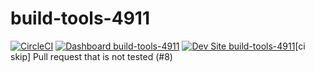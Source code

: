 # build-tools-4911

[![CircleCI](https://circleci.com/gh/pantheon-ci-bot/build-tools-4911.svg?style=shield)](https://circleci.com/gh/pantheon-ci-bot/build-tools-4911)
[![Dashboard build-tools-4911](https://img.shields.io/badge/dashboard-build_tools_4911-yellow.svg)](https://dashboard.pantheon.io/sites/d1d523e3-9e4c-4388-a8d0-404338dc7bc4#dev/code)
[![Dev Site build-tools-4911](https://img.shields.io/badge/site-build_tools_4911-blue.svg)](http://dev-build-tools-4911.pantheonsite.io/)[ci skip] Pull request that is not tested (#8)
